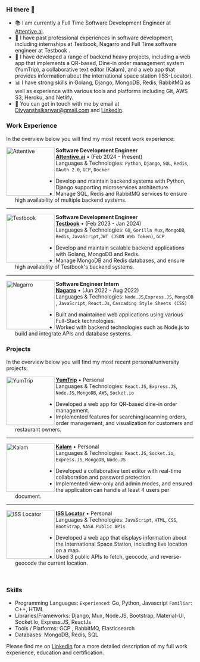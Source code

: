 ### Hi there 👋
- 📚 I am currently a Full Time Software Development Engineer at [Attentive.ai](https://attentive.ai/).
- 🔨 I have past professional experiences in software development, including internships at Testbook, Nagarro and Full Time software engineer at Testbook .
- 📱 I have developed a range of backend heavy projects, including a web app that implements a QR-based, Dine-in order management system (YumTrip), a collaborative text editor (Kalam), and a web app that provides information about the international space station (ISS-Locator).
- 📊 I have strong skills in Golang, Django, MongoDB, Redis, RabbitMQ as well as experience with various tools and platforms including Git, AWS S3, Heroku, and Netlify.
- 💬 You can get in touch with me by email at [Divyanshsikarwar@gmail.com](mailto:Divyanshsikarwar@gmail.com) and [LinkedIn](https://www.linkedin.com/in/divyanshsikarwar/).
### Work Experience
In the overview below you will find my most recent work experience:

[<img align="left" height="130px" width="130px" alt="Attentive" src="https://cdn-images-1.medium.com/v2/resize:fit:1200/1*5-TqyuB9yYpbbq-3IzXhhg.png"/>](https://attentive.ai/)

**Software Development Engineer** \
[**Attentive.ai**](https://attentive.ai/) • (Feb 2024 - Present) \
Languages & Technologies: `Python`, `Django`, `SQL`, `Redis`, `OAuth 2.0`, `GCP`, `Docker`
  - Develop and maintain backend systems with Python, Django supporting microservices architecture.
  - Manage SQL, Redis and RabbitMQ services to ensure high availability of multiple backend systems.

---

[<img align="left" height="130px" width="130px" alt="Testbook" src="https://i.ibb.co/sK6xQqG/11621-testbook.webp"/>](https://testbook.com/)

**Software Development Engineer** \
[**Testbook**](https://testbook.com/) • (Feb 2023 - Jan 2024) \
Languages & Technologies: `GO`, `Gorilla Mux`, `MongoDB`, `Redis`, `JavaScript`,`JWT (JSON Web Token)`, `GCP` 
  - Develop and maintain scalable backend applications with Golang, MongoDB and Redis.
  - Manage MongoDB and Redis databases, and ensure high availability of Testbook's backend systems.

---


[<img align="left" height="130px" width="130px" alt="Nagarro" src="https://i.postimg.cc/RhL4thVZ/Nagarro.jpg"/>](https://www.nagarro.com/en)

**Software Engineer Intern** \
[**Nagarro**](https://www.nagarro.com/en) • (Jun 2022 - Aug 2022) \
Languages & Technologies: `Node.JS`,`Express.JS`, `MongoDB` , `JavaScript`, `React.Js`, `Cascading Style Sheets (CSS)`
  - Built and maintained web applications using various Full-Stack technologies.
  - Worked with backend technologies such as Node.js to build and integrate APIs and database systems.


### Projects

In the overview below you will find my most recent personal/university projects:

[<img align="left" height="130px" width="130px" alt="YumTrip" src="https://i.postimg.cc/ZRhwGd2j/Yum-Trip-Logo-Copy.png"/>](https://yumtrip.netlify.app/)

[**YumTrip**](https://yumtrip.netlify.app/) • Personal \
Languages & Technologies: `React.JS`, `Express.JS`, `Node.JS`, `MongoDB`, `AWS`, `Socket.io`
  - Developed a web app for QR-based dine-in order management.
  - Implemented features for searching/scanning orders, order management, and visualization for customers and restaurant owners.

---
[<img align="left" height="130px" width="130px" alt="Kalam" src="https://i.postimg.cc/vmmncH9M/Secure-Coding.jpg"/>](http://kalam-editor.netlify.app/)

[**Kalam**](http://kalam-editor.netlify.app/) • Personal \
Languages & Technologies: `React.JS`, `Socket.io`, `Express.JS`, `MongoDB`, `Node.JS`
  - Developed a collaborative text editor with real-time collaboration and password protection.
  - Implemented view-only and admin modes, and ensured the application can handle at least 4 users per document.

---
[<img align="left" height="130px" width="130px" alt="ISS Locator" src="https://i.postimg.cc/XYSxGF7W/ggfgg.jpg"/>](http://allaboutiss.000webhostapp.com/)

[**ISS Locator**](http://allaboutiss.000webhostapp.com/) • Personal \
Languages & Technologies: `JavaScript`, `HTML`, `CSS`, `BootStrap`, `NASA Public APIs`
  - Developed a web app that displays information about the International Space Station, including live location on a map.
  - Used 3 public APIs to fetch, geocode, and reverse-geocode the current location.
<br/>

### Skills
- Programming Languages:	`Experienced`: Go, Python, Javascript `Familiar`: C++, HTML 
- Libraries/Frameworks: Django, Mux, Node.JS, Bootstrap, Material-UI, Socket.Io, Express.JS, ReactJs
- Tools / Platforms:	GCP , RabbitMQ, Elasticsearch 
- Databases:	MongoDB, Redis, SQL

Please find me on [LinkedIn](https://www.linkedin.com/in/divyanshsikarwar/) for a more detailed description of my full work experience, education and certification.
